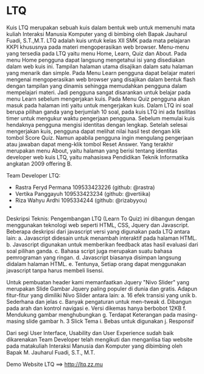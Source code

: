 LTQ
===

Kuis LTQ merupakan sebuah kuis dalam bentuk web untuk memenuhi mata kuliah Interaksi Manusia Komputer yang di bimbing oleh Bapak Jauharul Fuadi, S.T.,M.T. 
LTQ adalah kuis untuk kelas XII SMK pada mata pelajaran KKPI khususnya pada materi mengoperasikan web browser.
Menu-menu yang tersedia pada LTQ yaitu menu Home, Learn, Quiz dan About. Pada menu Home pengguna dapat langsung mengetahui isi yang disediakan dalam web kuis ini. Tampilan halaman utama disajikan dalam satu halaman yang menarik dan simple. Pada Menu Learn pengguna dapat belajar materi mengenai mengoperasikan web browser yang disajikan dalam bentuk flash dengan tampilan yang dinamis sehingga memudahkan pengguna dalam mempelajari materi. Jadi pengguna sangat disarankan untuk belajar pada menu Learn sebelum mengerjakan kuis. Pada Menu Quiz pengguna akan masuk pada halaman inti yaitu untuk mengerjakan kuis. 
Dalam LTQ ini soal berupa pilihan ganda yang berjumlah 10 soal, pada kuis LTQ ini ada fasilitas timer untuk mengukur waktu pengerjaan pengguna. Sebelum memulai kuis hendaknya pengguna mengisi identitas dengan lengkap. Setelah selesai mengerjakan kuis, pengguna dapat melihat nilai hasil test dengan klik tombol Score Quiz. Namun apabila pengguna ingin mengulang pengerjaan atau jawaban dapat meng-klik tombol Reset Answer. Yang terakhir merupakan menu About, yaitu halaman yang berisi tentang identitas developer web kuis LTQ, yaitu mahasiswa Pendidikan Teknik Informatika angkatan 2009 offering B.

Team Developer LTQ:
<ul>
<li> Rastra Feryd Permana 109533423226 (github: @rastra)</li>
<li>Vertika Panggayuh 109533423234 (github: @vertiika)</li>
<li>Riza Wahyu Ardhi  1095334244 (github: @rizabyyou)<li></ul>

Deskripsi Teknis:
Pengembangan LTQ (Learn To Quiz) ini dibangun dengan menggunakan teknologi web seperti HTML, CSS, Jquery dan Javascript.
Beberapa deskripsi dari javascript versi yang digunakan pada LTQ antara lain:
a. Javascript didesain untuk menambah interaktif pada halaman HTML.
b. Javascript digunakan untuk memberikan feedback atas hasil evaluasi dari soal pilihan ganda.
c. Bahasa script juga merupakan suatu bahasa pemrograman yang ringan.
d. Javascript biasanya disimpan langsung didalam halaman HTML.
e. Tentunya, Setiap orang dapat menggunakan javascript tanpa harus membeli lisensi.

Untuk pembuatan header kami memanfaatkan Jquery "Nivo Slider" yang merupakan Slide Gambar Jquery paling populer di dunia dan gratis.
Adapun fitur-fitur yang dimiliki Nivo Slider antara lain:
a. 16 efek transisi yang unik
b. Sederhana dan jelas
c. Banyak pengaturan untuk men-tweak
d. Dibangun pada arah dan kontrol navigasi
e. Versi dikemas hanya berbobot 12KB
f. Mendukung gambar menghubungkan
g. Terdapat Keterangan pada masing-masing slide gambar
h. 3 Slick Tema
i. Bebas untuk digunakan 
j. Responsif

Dari segi User Interface, Usability dan User Experience sudah baik dikarenakan Team Developer telah mengikuti dan menganlisa tiap website pada matakuliah
Interaksi Manusia dan Komputer yang dibimbing oleh Bapak M. Jauharul Fuadi, S.T., M.T.

Demo Website LTQ ==> http://ltq.zz.mu